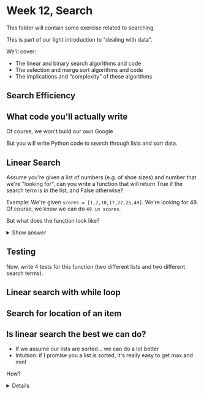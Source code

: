 # Week 12, Search

This folder will contain some exercise related to searching.

This is part of our light introduction to "dealing with data".

We'll cover:
- The linear and binary search algorithms and code
- The selection and merge sort algorithms and code
- The implications and “complexity” of these algorithms


## Search Efficiency


## What code you'll actually write

Of course, we won't build our own Google

But you will write Python code to search through lists and sort data.


## Linear Search

Assume you're given a list of numbers (e.g. of shoe sizes) and number that we're "looking for", can you write a function that will return True if the search term is in the list, and False otherwise? 

Example: We're given `scores = [1,7,10,17,22,25,49]`. We're looking for 49. Of course, we know we can do `49 in scores`.

But what does the function look like?

<details>
<summary> Show answer </summary>

```python
def linear_search_bool(input_list, search_term):
  for item in search_list:
    if item == search_term:
      return True
  return False
```
</details>

## Testing

Now, write 4 tests for this function (two different lists and two different search terms).

## Linear search with while loop


## Search for location of an item


## Is linear search the best we can do?

- If we assume our lists are sorted... we can do a lot better
- Intuition: if I promise you a list is sorted, it's really easy to get max and min!

How?

<details>

```python
my_max = scores[-1]
my_min = scores[0]
```

</details>

